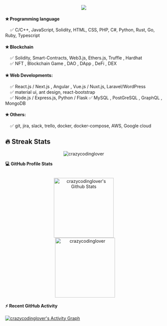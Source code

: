 <p align="center">
  <a href="https://github.com/DenverCoder1/readme-typing-svg"><img src="https://readme-typing-svg.herokuapp.com?lines=Hi+%F0%9F%91%8B+there!;Blockchain+Full-Stack Developer;&center=true&width=500&height=50"></a>
</p>
  
#### &#10029; Programming language
  &nbsp;&nbsp;&nbsp;&nbsp;&#9989; C/C++, JavaScript, Solidity, HTML, CSS, PHP, C#, Python, Rust, Go, Ruby, Typescript <br/>

#### &#10029; Blockchain
  &nbsp;&nbsp;&nbsp;&nbsp;&#9989; Solidity, Smart-Contracts, Web3.js, Ethers.js,  Truffle , Hardhat <br/>
  &nbsp;&nbsp;&nbsp;&nbsp;&#9989; NFT , Blockchain Game , DAO , DApp , DeFi , DEX

#### &#10029; Web Developments:
  &nbsp;&nbsp;&nbsp;&nbsp;&#9989; React.js / Next.js , Angular , Vue.js / Nuxt.js, Laravel/WordPress <br/>
  &nbsp;&nbsp;&nbsp;&nbsp;&#9989; material ui, ant design, react-bootstrap  
  &nbsp;&nbsp;&nbsp;&nbsp;&#9989; Node.js / Express.js,  Python / Flask
  &#9989; MySQL , PostGreSQL , GraphQL , MongoDB

#### &#10029; Others:
  &nbsp;&nbsp;&nbsp;&nbsp;&#9989; git, jira, slack, trello, docker, docker-compose, AWS, Google cloud

  
## 🔥 Streak Stats

<p align="center"><img src="https://github-readme-streak-stats.herokuapp.com/?user=crazycodinglover&theme=algolia" alt="crazycodinglover" /></p>

<summary><b>💻 GitHub Profile Stats</b></summary>
  <br/>
  <p align="center">
    <a href="https://github.com/anuraghazra/github-readme-stats"><img alt="crazycodinglover's Github Stats" src="https://github-readme-stats.vercel.app/api?username=crazycodinglover&show_icons=true&count_private=true&theme=algolia" height="192px"/></a>
<br/>
  &nbsp;
	  <img src="https://github-readme-stats.vercel.app/api/top-langs?username=crazycodinglover&langs_count=10&show_icons=true&locale=en&layout=compact&theme=algolia" alt="crazycodinglover" height="192px"/>
  <br/>
  <summary><b>⚡ Recent GitHub Activity</b></summary>
  <br/>
   <a href="https://github.com/crazycodinglover"><img alt="crazycodinglover's Activity Graph" src="https://activity-graph.herokuapp.com/graph?username=crazycodinglover&custom_title=crazycodinglover's%20Contribution%20Graph&theme=react-dark" /></a>
  <br/>
